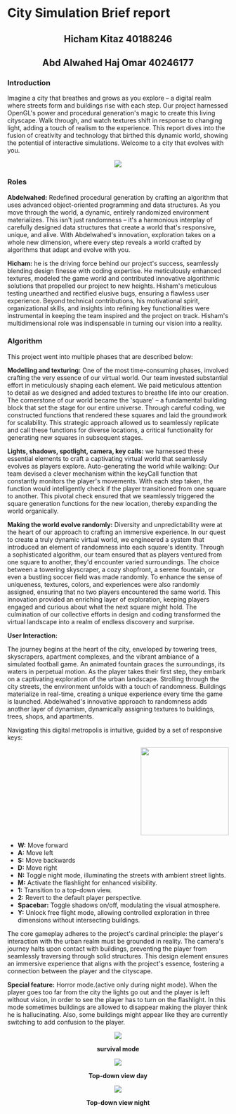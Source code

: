<h1> City Simulation Brief report</h1>
<h2 align="center">Hicham Kitaz 40188246</h2> 
<h2 align="center">Abd Alwahed Haj Omar 40246177</h2> 
<h3>Introduction</h3>
<p>Imagine a city that breathes and grows as you explore – a digital realm where streets form and
buildings rise with each step. Our project harnessed OpenGL's power and procedural generation's
magic to create this living cityscape. Walk through, and watch textures shift in response to changing
light, adding a touch of realism to the experience.
This report dives into the fusion of creativity and technology that birthed this dynamic world,
showing the potential of interactive simulations. Welcome to a city that evolves with you.</p>
<p align="center">
  <img src="https://github.com/Abdoul111/openGL_COMP371_PROJECT/assets/111257875/bf103f19-dbd9-452b-b24c-1a053478a986">
</p>
<h3>Roles</h3>
<p><strong>Abdelwahed:</strong> Redefined procedural generation by crafting an algorithm that uses advanced
object-oriented programming and data structures. As you move through the world, a dynamic,
entirely randomized environment materializes. This isn't just randomness – it's a harmonious
interplay of carefully designed data structures that create a world that's responsive, unique, and alive.
With Abdelwahed's innovation, exploration takes on a whole new dimension, where every step
reveals a world crafted by algorithms that adapt and evolve with you.</p>

<p><strong>Hicham:</strong> he is the driving force behind our project's success, seamlessly blending design finesse with
coding expertise. He meticulously enhanced textures, modeled the game world and contributed
innovative algorithmic solutions that propelled our project to new heights. Hisham's meticulous
testing unearthed and rectified elusive bugs, ensuring a flawless user experience. Beyond technical
contributions, his motivational spirit, organizational skills, and insights into refining key
functionalities were instrumental in keeping the team inspired and the project on track. Hisham's
multidimensional role was indispensable in turning our vision into a reality.</p>

<h3>Algorithm</h3>
<p>This project went into multiple phases that are described below:</p>

<p><strong>Modelling and texturing:</strong> One of the most time-consuming phases, involved crafting the very
essence of our virtual world. Our team invested substantial effort in meticulously shaping each
element. We paid meticulous attention to detail as we designed and added textures to breathe life into
our creation. The cornerstone of our world became the 'square' – a fundamental building block that
set the stage for our entire universe. Through careful coding, we constructed functions that rendered these squares and laid the groundwork for scalability. This strategic approach allowed
us to seamlessly replicate and call these functions for diverse locations, a critical functionality for
generating new squares in subsequent stages.</p>

<p><strong>Lights, shadows, spotlight, camera, key calls:</strong> we harnessed these essential elements to craft a
captivating virtual world that seamlessly evolves as players explore.
Auto-generating the world while walking: Our team devised a clever mechanism within the
keyCall function that constantly monitors the player's movements. With each step taken, the
function would intelligently check if the player transitioned from one square to another. This pivotal
check ensured that we seamlessly triggered the square generation functions for the new location,
thereby expanding the world organically.</p>

<p><strong>Making the world evolve randomly:</strong> Diversity and unpredictability were at the heart of our
approach to crafting an immersive experience. In our quest to create a truly dynamic virtual world,
we engineered a system that introduced an element of randomness into each square's identity.
Through a sophisticated algorithm, our team ensured that as players ventured from one square to
another, they'd encounter varied surroundings. The choice between a towering skyscraper, a cozy
shopfront, a serene fountain, or even a bustling soccer field was made randomly. To enhance the
sense of uniqueness, textures, colors, and experiences were also randomly assigned, ensuring that no
two players encountered the same world. This innovation provided an enriching layer of exploration,
keeping players engaged and curious about what the next square might hold. The culmination of our
collective efforts in design and coding transformed the virtual landscape into a realm of endless
discovery and surprise.</p>

<strong>User Interaction:</strong>

<p>The journey begins at the heart of the city, enveloped by towering trees, skyscrapers, apartment
complexes, and the vibrant ambiance of a simulated football game. An animated fountain graces the
surroundings, its waters in perpetual motion. As the player takes their first step, they embark on a
captivating exploration of the urban landscape.
Strolling through the city streets, the environment unfolds with a touch of randomness. Buildings
materialize in real-time, creating a unique experience every time the game is launched. Abdelwahed's
innovative approach to randomness adds another layer of dynamism, dynamically assigning textures
to buildings, trees, shops, and apartments.</p>

<p>Navigating this digital metropolis is intuitive, guided by a set of responsive keys:</p>
<p align="right">
  <img src="https://github.com/Abdoul111/openGL_COMP371_PROJECT/assets/111257875/cbc5c1a9-f668-4a63-b7ce-f88621d9c68a" style="width: 200px;">
</p>

<ul>
  <li><strong>W:</strong> Move forward</li>
  <li><strong>A:</strong> Move left</li>
  <li><strong>S:</strong> Move backwards</li>
  <li><strong>D:</strong> Move right</li>
  <li><strong>N:</strong> Toggle night mode, illuminating the streets with ambient street lights.</li>
  <li><strong>M:</strong> Activate the flashlight for enhanced visibility.</li>
  <li><strong>1:</strong> Transition to a top-down view.</li>
  <li><strong>2:</strong> Revert to the default player perspective.</li>
  <li><strong>Spacebar:</strong> Toggle shadows on/off, modulating the visual atmosphere.</li>
  <li><strong>Y:</strong> Unlock free flight mode, allowing controlled exploration in three dimensions without intersecting buildings.</li>
</ul>

The core gameplay adheres to the project's cardinal principle: the player's interaction with the urban
realm must be grounded in reality. The camera's journey halts upon contact with buildings,
preventing the player from seamlessly traversing through solid structures. This design element
ensures an immersive experience that aligns with the project's essence, fostering a connection
between the player and the cityscape.

<p><strong>Special feature:</strong> Horror mode.(active only during night mode).
When the player goes too far from the city the lights go out and the player is left without vision, in
order to see the player has to turn on the flashlight. In this mode sometimes buildings are allowed to
disappear making the player think he is hallucinating. Also, some buildings might appear like they are
currently switching to add confusion to the player.</p>
<p align="center">
  <img src="https://github.com/Abdoul111/openGL_COMP371_PROJECT/assets/111257875/0f0b726d-f362-4173-9715-1f055fceefb0">
  <p align="center"><strong>survival mode</strong></p>
</p>
<p align="center">
  <img src="https://github.com/Abdoul111/openGL_COMP371_PROJECT/assets/111257875/c93caef3-ccc1-41f6-8620-12a101d28f3b">
  <p align="center"><strong>Top-down view day</strong></p>
</p>
<p align="center">
  <img src="https://github.com/Abdoul111/openGL_COMP371_PROJECT/assets/111257875/af262104-7c03-4e66-8d2d-f00fd0a4e42c">
  <p align="center"><strong>Top-down view night</strong></p>
</p>
